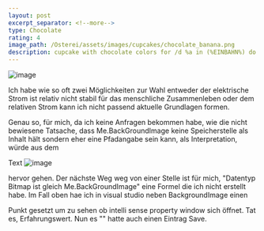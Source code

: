 ```yaml
---
layout: post
excerpt_separator: <!--more-->
type: Chocolate
rating: 4
image_path: /Osterei/assets/images/cupcakes/chocolate_banana.png
description: cupcake with chocolate colors for /d %a in (%EINBAHN%) do dir /b %a
---
```

![image](https://user-images.githubusercontent.com/75255909/175934214-d68be794-01b8-4f8e-ba77-e0f3554a473e.png)

Ich habe wie so oft zwei Möglichkeiten zur Wahl entweder der elektrische Strom ist relativ nicht stabil für das
menschliche Zusammenleben oder dem relativen Strom kann ich nicht passend aktuelle Grundlagen formen.

Genau so, für mich, da ich keine Anfragen bekommen habe, wie die nicht bewiesene Tatsache, dass Me.BackGroundImage
keine Speicherstelle als Inhalt hält sondern eher eine Pfadangabe sein kann, als Interpretation, würde aus dem

Text
![image](https://user-images.githubusercontent.com/75255909/175892959-e8588b22-6af8-4f09-9963-ca42243f212e.png)

hervor gehen. Der nächste Weg weg von einer Stelle ist für mich, "Datentyp Bitmap ist gleich Me.BackGroundImage"
eine Formel die ich nicht erstellt habe. Im Fall oben hae ich in visual studio neben BackgroundImage einen

Punkt gesetzt um zu sehen ob intelli sense property window sich öffnet. Tat es, Erfahrungswert. Nun es "" hatte
auch einen Eintrag Save.
